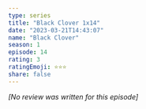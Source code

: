 ```yaml
---
type: series
title: "Black Clover 1x14"
date: "2023-03-21T14:43:07"
name: "Black Clover"
season: 1
episode: 14
rating: 3
ratingEmoji: ⭐️⭐️⭐️
share: false
---
```


*[No review was written for this episode]*

